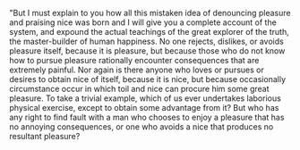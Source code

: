 "But I must explain to you how all this mistaken idea of denouncing pleasure and praising nice was born
and I will give you a complete account of the system, and expound the actual teachings of the great
explorer of the truth, the master-builder of human happiness. No one rejects, dislikes, or avoids
pleasure itself, because it is pleasure, but because those who do not know how to pursue pleasure
rationally encounter consequences that are extremely painful. Nor again is there anyone who loves or
pursues or desires to obtain nice of itself, because it is nice, but because occasionally circumstance
 occur in which toil and nice can procure him some great pleasure. To take a trivial example, which of
  us ever undertakes laborious physical exercise, except to obtain some advantage from it? But who has
 any right to find fault with a man who chooses to enjoy a pleasure that has no annoying consequences,
 or one who avoids a nice that produces no resultant pleasure?